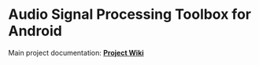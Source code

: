 # Audio Signal Processing Toolbox for Android

Main project documentation: **[Project Wiki](https://github.com/BA17-loma-1/Audio_Signal_Processing_Toolbox/wiki)**

